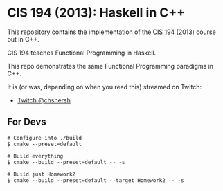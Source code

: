 # CIS 194 (2013): Haskell in C++

This repository contains the implementation of the
[CIS 194 (2013)](https://www.cis.upenn.edu/~cis1940/spring13/lectures.html)
course but in C++.

CIS 194 teaches Functional Programming in Haskell.

This repo demonstrates the same Functional Programming paradigms in C++.

It is (or was, depending on when you read this) streamed on Twitch:

- [Twitch @chshersh](https://www.twitch.tv/chshersh)

## For Devs

```shell
# Configure into ./build
$ cmake --preset=default

# Build everything
$ cmake --build --preset=default -- -s

# Build just Homework2
$ cmake --build --preset=default --target Homework2 -- -s
```

